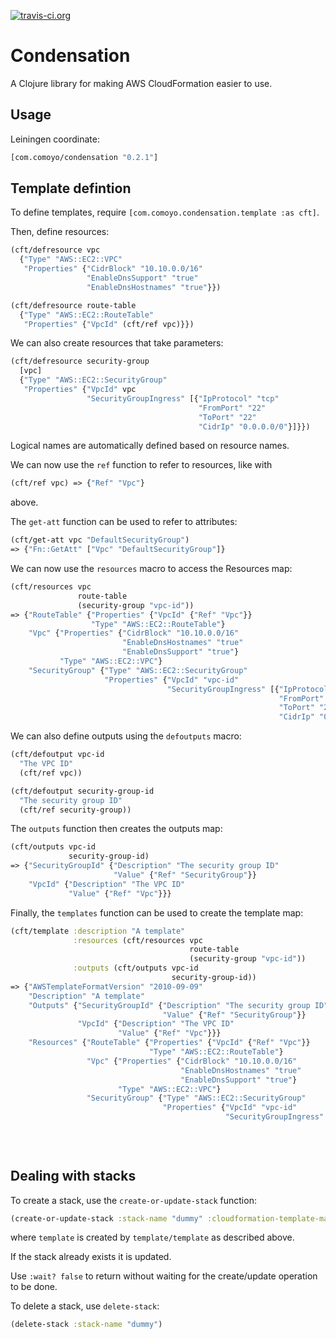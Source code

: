 [![travis-ci.org](https://travis-ci.org/comoyo/condensation.svg?branch=master)](https://travis-ci.org/comoyo/condensation)

# Condensation

A Clojure library for making AWS CloudFormation easier to use.

## Usage

Leiningen coordinate:

```clj
[com.comoyo/condensation "0.2.1"]
```

## Template defintion

To define templates, require
`[com.comoyo.condensation.template :as cft]`.

Then, define resources:

```clojure
(cft/defresource vpc
  {"Type" "AWS::EC2::VPC"
   "Properties" {"CidrBlock" "10.10.0.0/16"
                 "EnableDnsSupport" "true"
                 "EnableDnsHostnames" "true"}})

(cft/defresource route-table
  {"Type" "AWS::EC2::RouteTable"
   "Properties" {"VpcId" (cft/ref vpc)}})
```

We can also create resources that take parameters:

```clojure
(cft/defresource security-group
  [vpc]
  {"Type" "AWS::EC2::SecurityGroup"
   "Properties" {"VpcId" vpc
                 "SecurityGroupIngress" [{"IpProtocol" "tcp"
                                          "FromPort" "22"
                                          "ToPort" "22"
                                          "CidrIp" "0.0.0.0/0"}]}})
```

Logical names are automatically defined based on resource names.

We can now use the `ref` function to refer to resources, like with

```clojure
(cft/ref vpc) => {"Ref" "Vpc"}
```

above.

The `get-att` function can be used to refer to attributes:

```clojure
(cft/get-att vpc "DefaultSecurityGroup")
=> {"Fn::GetAtt" ["Vpc" "DefaultSecurityGroup"]}
```

We can now use the `resources` macro to access the Resources map:

```clojure
(cft/resources vpc
               route-table
               (security-group "vpc-id"))
=> {"RouteTable" {"Properties" {"VpcId" {"Ref" "Vpc"}}
                  "Type" "AWS::EC2::RouteTable"}
    "Vpc" {"Properties" {"CidrBlock" "10.10.0.0/16"
                         "EnableDnsHostnames" "true"
                         "EnableDnsSupport" "true"}
           "Type" "AWS::EC2::VPC"}
    "SecurityGroup" {"Type" "AWS::EC2::SecurityGroup"
                     "Properties" {"VpcId" "vpc-id"
                                   "SecurityGroupIngress" [{"IpProtocol" "tcp"
                                                            "FromPort" "22"
                                                            "ToPort" "22"
                                                            "CidrIp" "0.0.0.0/0"}]}}}
```

We can also define outputs using the `defoutputs` macro:

```clojure
(cft/defoutput vpc-id
  "The VPC ID"
  (cft/ref vpc))

(cft/defoutput security-group-id
  "The security group ID"
  (cft/ref security-group))
```

The `outputs` function then creates the outputs map:

```clojure
(cft/outputs vpc-id
             security-group-id)
=> {"SecurityGroupId" {"Description" "The security group ID"
                       "Value" {"Ref" "SecurityGroup"}}
    "VpcId" {"Description" "The VPC ID"
             "Value" {"Ref" "Vpc"}}}
```
Finally, the `templates` function can be used to create the template
map:

```clojure
(cft/template :description "A template"
              :resources (cft/resources vpc
                                        route-table
                                        (security-group "vpc-id"))
              :outputs (cft/outputs vpc-id
                                    security-group-id))
=> {"AWSTemplateFormatVersion" "2010-09-09"
    "Description" "A template"
    "Outputs" {"SecurityGroupId" {"Description" "The security group ID"
                                  "Value" {"Ref" "SecurityGroup"}}
               "VpcId" {"Description" "The VPC ID"
                        "Value" {"Ref" "Vpc"}}}
    "Resources" {"RouteTable" {"Properties" {"VpcId" {"Ref" "Vpc"}}
                               "Type" "AWS::EC2::RouteTable"}
                 "Vpc" {"Properties" {"CidrBlock" "10.10.0.0/16"
                                      "EnableDnsHostnames" "true"
                                      "EnableDnsSupport" "true"}
                        "Type" "AWS::EC2::VPC"}
                 "SecurityGroup" {"Type" "AWS::EC2::SecurityGroup"
                                  "Properties" {"VpcId" "vpc-id"
                                                "SecurityGroupIngress" [{"IpProtocol" "tcp"
                                                                         "FromPort" "22"
                                                                         "ToPort" "22"
                                                                         "CidrIp" "0.0.0.0/0"}]}}}}
```

## Dealing with stacks

To create a stack, use the `create-or-update-stack` function:

```clj
(create-or-update-stack :stack-name "dummy" :cloudformation-template-map template)
```

where `template` is created by `template/template` as described above.

If the stack already exists it is updated.

Use `:wait? false` to return without waiting for the create/update
operation to be done.

To delete a stack, use `delete-stack`:

```clj
(delete-stack :stack-name "dummy")
```

